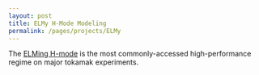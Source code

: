 ```yaml
---
layout: post
title: ELMy H-Mode Modeling
permalink: /pages/projects/ELMy
---
```


The [ELMing H-mode](/pages/fusionprimer/hmode) is the most commonly-accessed high-performance regime on major tokamak experiments.
